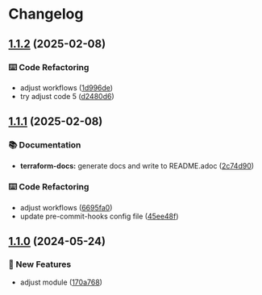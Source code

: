 # Changelog

## [1.1.2](https://github.com/GersonRS/modern-gitops-stack-module-jupyterhub/compare/v1.1.1...v1.1.2) (2025-02-08)


### ⌨️ Code Refactoring

* adjust workflows ([1d996de](https://github.com/GersonRS/modern-gitops-stack-module-jupyterhub/commit/1d996de1484f7023d6302bf83217d0333528beb7))
* try adjust code 5 ([d2480d6](https://github.com/GersonRS/modern-gitops-stack-module-jupyterhub/commit/d2480d62bd7bd177bd8339c22d67f65109ad8dd3))

## [1.1.1](https://github.com/GersonRS/modern-gitops-stack-module-jupyterhub/compare/v1.1.0...v1.1.1) (2025-02-08)


### 📚 Documentation

* **terraform-docs:** generate docs and write to README.adoc ([2c74d90](https://github.com/GersonRS/modern-gitops-stack-module-jupyterhub/commit/2c74d9040c1135eae2ba6d63151640adba856fc0))


### ⌨️ Code Refactoring

* adjust workflows ([6695fa0](https://github.com/GersonRS/modern-gitops-stack-module-jupyterhub/commit/6695fa0e310b3523f38979f19f98aa30f8bf804e))
* update pre-commit-hooks config file ([45ee48f](https://github.com/GersonRS/modern-gitops-stack-module-jupyterhub/commit/45ee48fd4621ae76ee8f1a911dd328a9f67d57fe))

## [1.1.0](https://github.com/GersonRS/modern-gitops-stack-module-jupyterhub/compare/v1.0.0...v1.1.0) (2024-05-24)


### 🚀 New Features

* adjust module ([170a768](https://github.com/GersonRS/modern-gitops-stack-module-jupyterhub/commit/170a768a0bdd674d1140b0ad49cbbb857acdee39))
